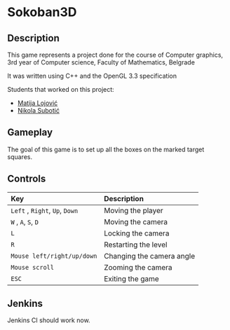 # Sokoban3D

## Description
This game represents a project done for the course of Computer graphics, 3rd year of Computer science, Faculty of Mathematics, Belgrade

It was written using C++ and the OpenGL 3.3 specification

Students that worked on this project:
- [Matija Lojović](https://github.com/Lojovic)
- [Nikola Subotić](https://github.com/bob9952)

## Gameplay
The goal of this game is to set up all the boxes on the marked target squares.

## Controls
| Key | Description |
| :---  | :--- |
| ```Left``` , ```Right```, ```Up```, ```Down``` | Moving the player |
| ```W``` , ```A```, ```S```, ```D``` | Moving the camera |
| ```L``` | Locking the camera |
| ```R``` | Restarting the level |
| ```Mouse left/right/up/down``` | Changing the camera angle |
| ```Mouse scroll``` | Zooming the camera |
| ```ESC``` | Exiting the game |


## Jenkins
Jenkins CI should work now.
